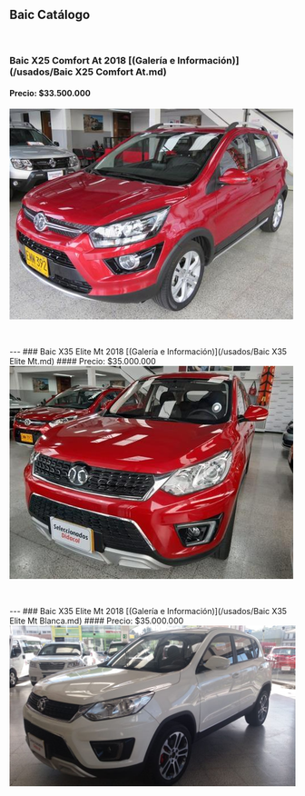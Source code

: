## Baic Catálogo

<p>&nbsp;</p>

### Baic X25 Comfort At 2018 [(Galería e Información)](/usados/Baic X25 Comfort At.md)
#### Precio: $33.500.000

<img src="/usados/images/Baic X25 Comfort At - 0.7906.jpg?raw=true"/>
<p>&nbsp;</p>
---
### Baic X35 Elite Mt 2018 [(Galería e Información)](/usados/Baic X35 Elite Mt.md)
#### Precio: $35.000.000

<img src="/usados/images/Baic X35 Elite Mt - 0.0136.jpg?raw=true"/>
<p>&nbsp;</p>
---
### Baic X35 Elite Mt 2018 [(Galería e Información)](/usados/Baic X35 Elite Mt Blanca.md)
#### Precio: $35.000.000

<img src="/usados/images/Baic X35 Elite Mt.jpeg?raw=true"/>
<p>&nbsp;</p>


